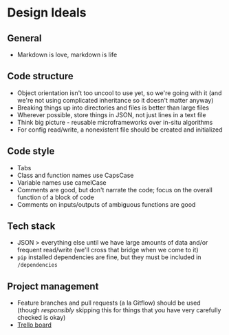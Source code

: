 # Design Ideals
## General
* Markdown is love, markdown is life

## Code structure
* Object orientation isn't too uncool to use yet, so we're going with it (and we're not using complicated inheritance so it doesn't matter anyway)
* Breaking things up into directories and files is better than large files
* Wherever possible, store things in JSON, not just lines in a text file
* Think big picture - reusable microframeworks over in-situ algorithms
* For config read/write, a nonexistent file should be created and initialized

## Code style
* Tabs
* Class and function names use CapsCase
* Variable names use camelCase
* Comments are good, but don't narrate the code; focus on the overall function of a block of code
* Comments on inputs/outputs of ambiguous functions are good

## Tech stack
* JSON > everything else until we have large amounts of data and/or frequent read/write (we'll cross that bridge when we come to it)
* `pip` installed dependencies are fine, but they must be included in `/dependencies`

## Project management
* Feature branches and pull requests (a la Gitflow) should be used (though *responsibly* skipping this for things that you have very carefully checked is okay)
* [Trello board](https://trello.com/b/Nt0I1pZK/lemmy)
